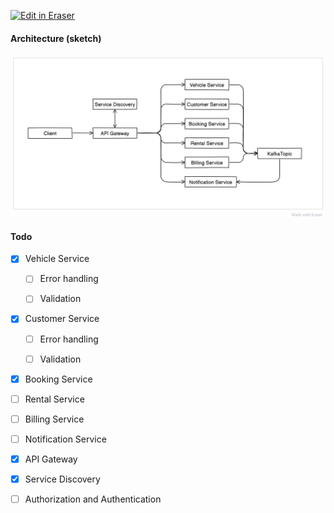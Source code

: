 [![Edit in Eraser](https://firebasestorage.googleapis.com/v0/b/second-petal-295822.appspot.com/o/images%2Fgithub%2FOpen%20in%20Eraser.svg?alt=media&token=968381c8-a7e7-472a-8ed6-4a6626da5501)](https://app.eraser.io/workspace/L1K7h8Po9Zh8Gxs8RsdB)
#### Architecture (sketch)
![Architecture](/.eraser/L1K7h8Po9Zh8Gxs8RsdB___3zY7MzyuvOV4Tg2gyadCwxjTQza2___---figure---xCnMKOv0hW3f41TM0j6Ep---figure---z1M-_k8UarCWgN2bKcfAmA.svg "Architecture")

#### Todo
- [x]  Vehicle Service
    - [ ]  Error handling

    - [ ]  Validation
- [x]  Customer Service
    - [ ]  Error handling

    - [ ]  Validation
- [x]  Booking Service
- [ ]  Rental Service
- [ ]  Billing Service
- [ ]  Notification Service
- [x]  API Gateway
- [x]  Service Discovery
- [ ]  Authorization and Authentication



<!--- Eraser file: https://app.eraser.io/workspace/L1K7h8Po9Zh8Gxs8RsdB --->